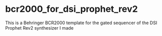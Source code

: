 # bcr2000_for_dsi_prophet_rev2
This is a Behringer BCR2000 template for the gated sequencer of the DSI Prophet Rev2 synthesizer I made 
